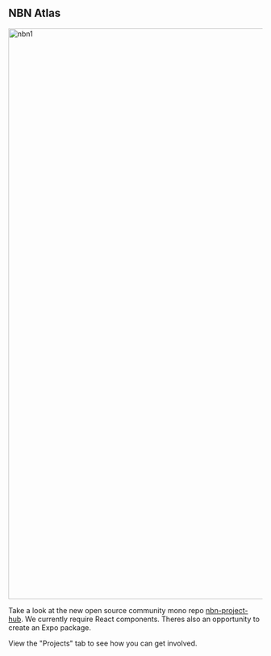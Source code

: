## NBN Atlas


<img width="1130" alt="nbn1" src="https://github.com/nbnuk/.github/assets/57353501/7593afdc-68c1-4e8b-9fd6-3d52c187d310">


Take a look at the new open source community mono repo [nbn-project-hub](https://github.com/nbnuk/nbn-project-hub). We currently require React components.  Theres also an opportunity to create an Expo package.

View the "Projects" tab to see how you can get involved.
